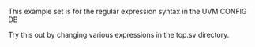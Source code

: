 This example set is for the regular expression syntax in the UVM CONFIG DB

Try this out by changing various expressions in the top.sv directory. 



